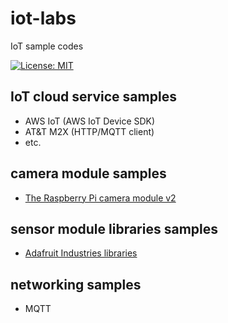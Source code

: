 # iot-labs
IoT sample codes

 [![License: MIT](https://img.shields.io/badge/License-MIT-blue.svg?style=flat-square)](https://opensource.org/licenses/MIT)

## IoT cloud service samples
- AWS IoT (AWS IoT Device SDK)
- AT&T M2X (HTTP/MQTT client)
- etc.

## camera module samples
- [The Raspberry Pi camera module v2](https://www.raspberrypi.org/products/camera-module-v2/)

## sensor module libraries samples
- [Adafruit Industries libraries](https://github.com/adafruit)

## networking samples
- MQTT
